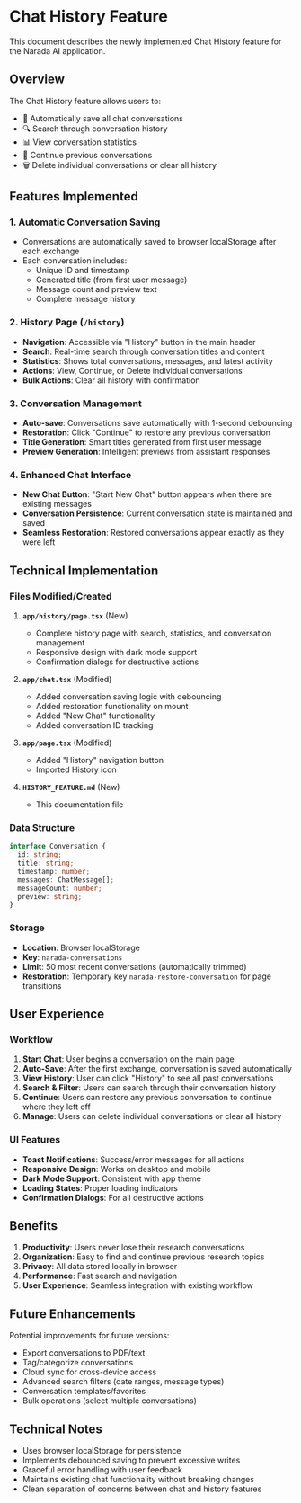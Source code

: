 # Chat History Feature

This document describes the newly implemented Chat History feature for the Narada AI application.

## Overview

The Chat History feature allows users to:
- 📝 Automatically save all chat conversations
- 🔍 Search through conversation history
- 📊 View conversation statistics
- 💬 Continue previous conversations
- 🗑️ Delete individual conversations or clear all history

## Features Implemented

### 1. Automatic Conversation Saving
- Conversations are automatically saved to browser localStorage after each exchange
- Each conversation includes:
  - Unique ID and timestamp
  - Generated title (from first user message)
  - Message count and preview text
  - Complete message history

### 2. History Page (`/history`)
- **Navigation**: Accessible via "History" button in the main header
- **Search**: Real-time search through conversation titles and content
- **Statistics**: Shows total conversations, messages, and latest activity
- **Actions**: View, Continue, or Delete individual conversations
- **Bulk Actions**: Clear all history with confirmation

### 3. Conversation Management
- **Auto-save**: Conversations save automatically with 1-second debouncing
- **Restoration**: Click "Continue" to restore any previous conversation
- **Title Generation**: Smart titles generated from first user message
- **Preview Generation**: Intelligent previews from assistant responses

### 4. Enhanced Chat Interface
- **New Chat Button**: "Start New Chat" button appears when there are existing messages
- **Conversation Persistence**: Current conversation state is maintained and saved
- **Seamless Restoration**: Restored conversations appear exactly as they were left

## Technical Implementation

### Files Modified/Created

1. **`app/history/page.tsx`** (New)
   - Complete history page with search, statistics, and conversation management
   - Responsive design with dark mode support
   - Confirmation dialogs for destructive actions

2. **`app/chat.tsx`** (Modified)
   - Added conversation saving logic with debouncing
   - Added restoration functionality on mount
   - Added "New Chat" functionality
   - Added conversation ID tracking

3. **`app/page.tsx`** (Modified)
   - Added "History" navigation button
   - Imported History icon

4. **`HISTORY_FEATURE.md`** (New)
   - This documentation file

### Data Structure

```typescript
interface Conversation {
  id: string;
  title: string;
  timestamp: number;
  messages: ChatMessage[];
  messageCount: number;
  preview: string;
}
```

### Storage

- **Location**: Browser localStorage
- **Key**: `narada-conversations`
- **Limit**: 50 most recent conversations (automatically trimmed)
- **Restoration**: Temporary key `narada-restore-conversation` for page transitions

## User Experience

### Workflow
1. **Start Chat**: User begins a conversation on the main page
2. **Auto-Save**: After the first exchange, conversation is saved automatically
3. **View History**: User can click "History" to see all past conversations
4. **Search & Filter**: Users can search through their conversation history
5. **Continue**: Users can restore any previous conversation to continue where they left off
6. **Manage**: Users can delete individual conversations or clear all history

### UI Features
- **Toast Notifications**: Success/error messages for all actions
- **Responsive Design**: Works on desktop and mobile
- **Dark Mode Support**: Consistent with app theme
- **Loading States**: Proper loading indicators
- **Confirmation Dialogs**: For all destructive actions

## Benefits

1. **Productivity**: Users never lose their research conversations
2. **Organization**: Easy to find and continue previous research topics
3. **Privacy**: All data stored locally in browser
4. **Performance**: Fast search and navigation
5. **User Experience**: Seamless integration with existing workflow

## Future Enhancements

Potential improvements for future versions:
- Export conversations to PDF/text
- Tag/categorize conversations
- Cloud sync for cross-device access
- Advanced search filters (date ranges, message types)
- Conversation templates/favorites
- Bulk operations (select multiple conversations)

## Technical Notes

- Uses browser localStorage for persistence
- Implements debounced saving to prevent excessive writes
- Graceful error handling with user feedback
- Maintains existing chat functionality without breaking changes
- Clean separation of concerns between chat and history features

